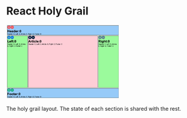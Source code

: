# React Holy Grail

<img src="pic14.png" width='300'/>

The holy grail layout. The state of each section is shared with the rest.
